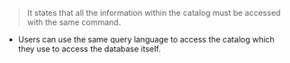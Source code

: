 >It states that all the information within the catalog must be accessed with the same command.

- Users can use the same query language to access the catalog which they use to access the database itself.